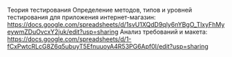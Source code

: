 Теория тестирования
Определение методов, типов и уровней тестирования для приложения интернет-магазин:
https://docs.google.com/spreadsheets/d/1svU1XQdD9qly6nYBgO_TlxyFhMyeywmZDuOvcxY2juk/edit?usp=sharing
Анализ требований и макета:
https://docs.google.com/spreadsheets/d/1-fCxPwtcRLcG8Z6q5ubuyT5EfnuuoyA4R53PG6Apf0I/edit?usp=sharing
